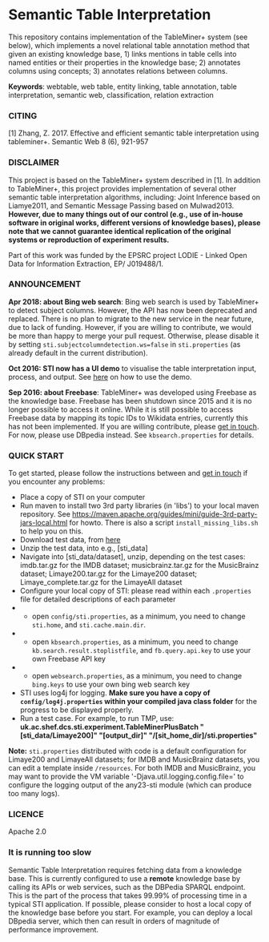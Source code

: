 # Semantic Table Interpretation
This repository contains implementation of the TableMiner+ system (see below), which implements a novel relational table annotation method that given an existing knowledge base, 1) links mentions in table cells into named entities or their properties in the knowledge base; 2) annotates columns using concepts; 3) annotates relations between columns.

**Keywords**: webtable, web table, entity linking, table annotation, table interpretation, semantic web, classification, relation extraction

### CITING
[1] Zhang, Z. 2017. Effective and efficient semantic table interpretation using tableminer+. Semantic Web 8 (6), 921-957

### DISCLAIMER

This project is based on the TableMiner+ system described in [1]. In addition to TableMiner+, this project provides implementation of several other semantic table interpretation algorithms, including: Joint Inference based on Liamye2011, and Semantic Message Passing based on Mulwad2013. **However, due to many things out of our control (e.g., use of in-house software in original works, different versions of knowledge bases), please note that we cannot guarantee identical replication of the original systems or reproduction of experiment results.**

Part of this work was funded by the EPSRC project LODIE - Linked Open Data for Information Extraction, EP/ J019488/1.

### ANNOUNCEMENT

**Apr 2018: about Bing web search**: Bing web search is used by TableMiner+ to detect subject columns. However, the API has now been deprecated and replaced. There is no plan to migrate to the new service in the near future, due to lack of funding. However, if you are willing to contribute, we would be more than happy to merge your pull request. Otherwise, please disable it by setting `sti.subjectcolumndetection.ws=false` in `sti.properties` (as already default in the current distribution). 

**Oct 2016: STI now has a UI demo** to visualise the table interpretation input, process, and output. See [here](https://github.com/ziqizhang/sti/tree/master/ui) on how to use the demo.

**Sep 2016: about Freebase**: TableMiner+ was developed using Freebase as the knowledge base. Freebase has been shutdown since 2015 and it is no longer possible to access it online. While it is still possible to access Freebase data by mapping its topic IDs to Wikidata entries, currently this has not been implemented. If you are willing contribute, please [get in touch](mailto:ziqi.zhang@sheffield.ac.uk). For now, please use DBpedia instead. See `kbsearch.properties` for details. 


### QUICK START

To get started, please follow the instructions between and [get in touch](mailto:ziqi.zhang@sheffield.ac.uk) if you encounter any problems:

 - Place a copy of STI on your computer
 - Run maven to install two 3rd party libraries (in 'libs') to your local maven repository. See https://maven.apache.org/guides/mini/guide-3rd-party-jars-local.html for howto. There is also a script `install_missing_libs.sh` to help you on this.
 - Download test data, from [here](https://github.com/ziqizhang/data#webtable)
 - Unzip the test data, into e.g., [sti_data]
 - Navigate into [sti_data/dataset], unzip, depending on the test cases: imdb.tar.gz for the IMDB dataset; musicbrainz.tar.gz for the MusicBrainz dataset; Limaye200.tar.gz for the Limaye200 dataset; Limaye_complete.tar.gz for the LimayeAll dataset
 - Configure your local copy of STI: please read within each `.properties` file for detailed descriptions of each parameter
 - - open `config/sti.properties`, as a minimum, you need to change `sti.home`, and `sti.cache.main.dir`. 
 - - open `kbsearch.properties`, as a minimum, you need to change `kb.search.result.stoplistfile`, and `fb.query.api.key` to use your own Freebase API key
 - - open `websearch.properties`, as a minimum, you need to change `bing.keys` to use your own bing web search key
 - STI uses log4j for logging. **Make sure you have a copy of `config/log4j.properties` within your compiled java class folder** for the progress to be displayed properly. 
 - Run a test case. For example, to run TMP, use:  **uk.ac.shef.dcs.sti.experiment.TableMinerPlusBatch "[sti_data/Limaye200]" "[output_dir]" "/[sit_home_dir]/sti.properties"**

**Note:** `sti.properties` distributed with code is a default configuration for Limaye200 and LimayeAll datasets; for IMDB and MusicBrainz datasets, you can edit a template inside `/resources`. For both IMDB and MusicBrainz, you may want to provide the VM variable '-Djava.util.logging.config.file=' to configure the logging output of the any23-sti module (which can produce too many logs).

### LICENCE
Apache 2.0

### It is running too slow
Semantic Table Interpretation requires fetching data from a knowledge base. This is currently configured to use a **remote** knowledge base by calling its APIs or web services, such as the DBPedia SPARQL endpoint. This is the part of the process that takes 99.99% of processing time in a typical STI application. If possible, please consider to host a local copy of the knowledge base before you start. For example, you can deploy a local DBpedia server, which then can result in orders of magnitude of performance improvement. 
